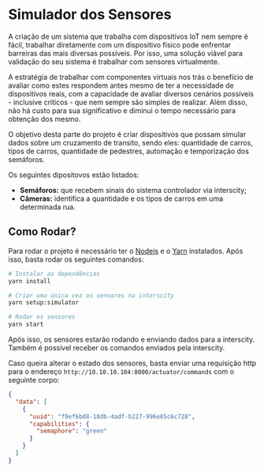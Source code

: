 # Simulador dos Sensores

A criação de um sistema que trabalha com dispositivos IoT nem sempre é fácil, trabalhar diretamente com um dispositivo físico pode enfrentar barreiras das mais diversas possíveis. Por isso, uma solução viável para validação do seu sistema é trabalhar com sensores virtualmente.

A estratégia de trabalhar com componentes virtuais nos trás o benefício de avaliar como estes respondem antes mesmo de ter a necessidade de dispositivos reais, com a capacidade de avaliar diversos cenários possíveis - inclusive críticos - que nem sempre são simples de realizar. Além disso, não há custo para sua significativo e diminui o tempo necessário para obtenção dos mesmo.

O objetivo desta parte do projeto é criar dispositivos que possam simular dados sobre um cruzamento de transito, sendo eles: quantidade de carros, tipos de carros, quantidade de pedestres, automação e temporização dos semáforos.

Os seguintes dipositovos estão listados:

- **Semáforos:** que recebem sinais do sistema controlador via interscity;
- **Câmeras:** identifica a quantidade e os tipos de carros em uma determinada rua.

## Como Rodar?
<!-- Yarn e Nodejs -->
Para rodar o projeto é necessário ter o [Nodejs](https://nodejs.org/en/) e o [Yarn](https://yarnpkg.com/) instalados. Após isso, basta rodar os seguintes comandos:

```bash
# Instalar as dependências
yarn install
````

```bash
# Criar uma única vez os sensores na interscity
yarn setup:simulator
````

```bash
# Rodar os sensores
yarn start
```

Após isso, os sensores estarão rodando e enviando dados para a interscity.
Também é possível receber os comandos enviados pela interscity.

Caso queira alterar o estado dos sensores, basta enviar uma requisição http para o endereço `http://10.10.10.104:8000/actuator/commands` com o seguinte corpo:

```json
{
  "data": [
    {
      "uuid": "f9ef6bd8-18db-4adf-b227-996e85c6c728",
      "capabilities": {
        "semaphore": "green"
      }
    }
  ]
}
```

